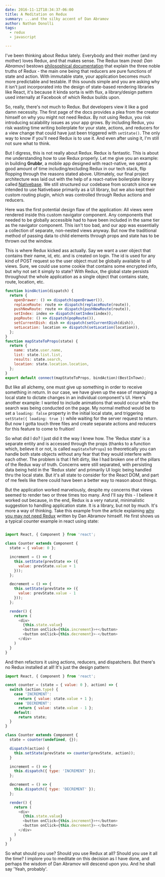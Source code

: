 ```yaml
---
date: 2016-11-12T18:34:37-06:00
title: A Meditation on Redux
summary: ...and the silky accent of Dan Abramov
author: Nathan Donolli
tags:
  - redux
  - javascript

---
```


I've been thinking about Redux lately.  Everybody and their mother (and my mother) loves Redux, and that makes sense.  The Redux team *(read: Dan Abramov)* bestows [philosophical documentation](http://redux.js.org/) that explain the three noble truths of Redux - the main one being that reducers are pure functions of state and action.  With immutable state, your application becomes much more predictable and testable.  If this sounds simple and you are asking why it isn't just incorporated into the design of state-based rendering libraries like React, it's because it kinda sorta is with flux, a library/design pattern used internally at Facebook of which Redux builds upon.

So, really, there's not much to Redux.  But developers view it like a god damn necessity. The first page of the docs provides a plea from the creator himself on why you might not need Redux. By not using Redux, you risk introducing scalability issues as your app grows.  By including Redux, you risk wasting time writing boilerplate for your state, actions, and reducers for a view change that could have just been triggered with `setState()`.  The only way to know if you'll need Redux is to use it.  And even after using it, I'm still not sure what to think.

But I digress, this is not really about Redux. Redux is fantastic. This is about me understanding how to use Redux properly.  Let me give you an example: in building **Grubbr**, a mobile app designed with react-native, we spent a good amount of time including/excluding Redux in our tech stack, flip flopping through the reasons stated above.  Ultimately, our final project architecture was laid out with the help of a react-native boilerplate library called [Nativebase](http://nativebase.io/).  We still structured our codebase from scratch since we intended to use Nativebase primarily as a UI library, but we also kept their custom routing plugin, which was controlled through Redux actions and reducers.

Here was the first potential design flaw of the application: All views were rendered inside this custom navigator component.  Any components that needed to be globally accessible had to have been included in the same tier as the navigator component.  This isn't too bad, and our app was essentially a collection of separate, non-nested views anyway.  But now the traditional method of passing data to child elements through props and state has to be thrown out the window.

This is where Redux kicked ass actually. Say we want a user object that contains their name, id, etc. and is created on login.  The id is used for any kind of POST request so the user object must be globally available to all views. Sure, we could use some cookie that contains some encrypted info, but why not set it simply to state?  With Redux, the global state persists throughout the whole application as a single object that contains state, route, location, etc.

```javascript
function bindAction(dispatch) {
  return {
    openDrawer: () => dispatch(openDrawer()),
    replaceRoute: route => dispatch(replaceRoute(route)),
    pushNewRoute: route => dispatch(pushNewRoute(route)),
    setIndex: index => dispatch(setIndex(index)),
    popRoute: () => dispatch(popRoute()),
    setCurrentDish: dish => dispatch(setCurrentDish(dish)),
    setLocation: location => dispatch(setLocation(location)),
  };
}
function mapStateToProps(state) {
  return {
    name: state.user.name,
    list: state.list.list,
    results: state.search,
    location: state.location.location,
  };
}
export default connect(mapStateToProps, bindAction)(BestInTown);
```

But like all alchemy, one must give up something in order to receive something in return. In our case, we have given up the ease of managing a local state to dictate changes in an individual component's UI.  Here's another example: I wanted to include animations that would occur while the search was being conducted on the page. My normal method would be to set a `loading: false` property in the initial local state, and triggering `setState({ loading: true })` while waiting for the server request to return.  But now I gotta touch three files and create separate actions and reducers for this feature to come to fruition!

So what did I do? I just did it the way I knew how. The 'Redux state' is a separate entity and is accessed through the props (thanks to a function which, believe it or not, is called `mapStateToProps`) so theoretically you can handle both state objects without any fear that they would interfere with each other. The problem is that I felt dirty, like I had broken one of the pillars of the Redux way of truth. Concerns were still separated, with persisting data being held in the 'Redux state' and primarily UI logic being handled thru the local state. But it's all state to consider for the React DOM, and part of me feels like there could have been a better way to reason about things.

But the application worked marvelously, despite my concerns that views seemed to render two or three times too many. And I'll say this - I believe it worked out because, in the end, Redux is a very natural, minimalistic suggestion to handling application state. It is a library, but not by much.  It's more a way of thinking.  Take this example from the article explaining [why you may not need Redux](https://medium.com/@dan_abramov/you-might-not-need-redux-be46360cf367#.9c7c0ared) written by Dan Abramov himself.  He first shows us a typical counter example in react using state:

```javascript

import React, { Component } from 'react';

class Counter extends Component {
  state = { value: 0 };

  increment = () => {
    this.setState(prevState => ({
      value: prevState.value + 1
    }));
  };

  decrement = () => {
    this.setState(prevState => ({
      value: prevState.value - 1
    }));
  };

  render() {
    return (
      <div>
        {this.state.value}
        <button onClick={this.increment}>+</button>
        <button onClick={this.decrement}>-</button>
      </div>
    )
  }
}
```

And then refactors it using actions, reducers, and dispatchers. But there's no Redux installed at all! It's just the design pattern:

```javascript
import React, { Component } from 'react';

const counter = (state = { value: 0 }, action) => {
  switch (action.type) {
    case 'INCREMENT':
      return { value: state.value + 1 };
    case 'DECREMENT':
      return { value: state.value - 1 };
    default:
      return state;
  }
}

class Counter extends Component {
  state = counter(undefined, {});

  dispatch(action) {
    this.setState(prevState => counter(prevState, action));
  }

  increment = () => {
    this.dispatch({ type: 'INCREMENT' });
  };

  decrement = () => {
    this.dispatch({ type: 'DECREMENT' });
  };

  render() {
    return (
      <div>
        {this.state.value}
        <button onClick={this.increment}>+</button>
        <button onClick={this.decrement}>-</button>
      </div>
    )
  }
}
```

So what should you use? Should you use Redux at all? Should you use it all the time? I implore you to meditate on this decision as I have done, and perhaps the wisdom of Dan Abramov will descend upon you. And he shall say 'Yeah, probably'.
